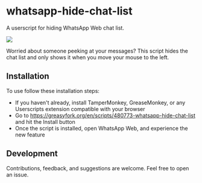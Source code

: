 # whatsapp-hide-chat-list

A userscript for hiding WhatsApp Web chat list.

![](./demo.gif)

Worried about someone peeking at your messages? This script hides the chat list and only shows it when you move your mouse to the left.

## Installation

To use follow these installation steps:

- If you haven't already, install TamperMonkey, GreaseMonkey, or any Userscripts extension compatible with your browser
- Go to https://greasyfork.org/en/scripts/480773-whatsapp-hide-chat-list and hit the Install button
- Once the script is installed, open WhatsApp Web, and experience the new feature

## Development

Contributions, feedback, and suggestions are welcome. Feel free to open an issue.